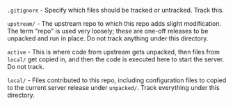 `.gitignore` - Specify which files should be tracked or untracked.  Track this.

`upstream/` - The upstream repo to which this repo adds slight modification.  The term "repo" is used very loosely; these are one-off releases to be unpacked and run in place.  Do not track anything under this directory.

`active` - This is where code from upstream gets unpacked, then files from `local/` get copied in, and then the code is executed here to start the server.  Do not track.

`local/` - Files contributed to this repo, including configuration files to copied to the current server release under `unpacked/`.  Track everything under this directory.
